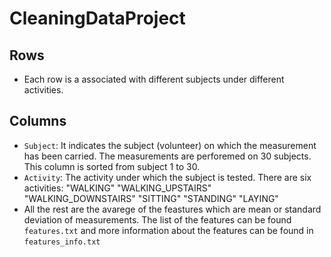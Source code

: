 # CleaningDataProject
## Rows
* Each row is a associated with different subjects under different activities.
## Columns
* `Subject`: It indicates the subject (volunteer) on which the measurement has been carried. The measurements are perforemed on 30 subjects. This column is sorted from subject 1 to 30.
* `Activity`: The activity under which the subject is tested. There are six activities:
        "WALKING"
        "WALKING_UPSTAIRS"
        "WALKING_DOWNSTAIRS"
        "SITTING"
        "STANDING"
        "LAYING"
* All the rest are the avarege of the feastures which are mean or standard deviation of measurements. The list of the features can be found `features.txt` and more information about the features can be found in `features_info.txt`